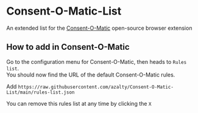 # Consent-O-Matic-List
An extended list for the [Consent-O-Matic](https://github.com/cavi-au/Consent-O-Matic) open-source browser extension

## How to add in Consent-O-Matic
Go to the configuration menu for Consent-O-Matic, then heads to `Rules list`.\
You should now find the URL of the default Consent-O-Matic rules.

Add `https://raw.githubusercontent.com/azalty/Consent-O-Matic-List/main/rules-list.json`

You can remove this rules list at any time by clicking the `X`
